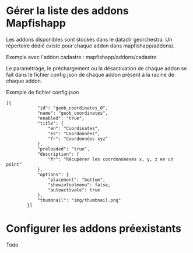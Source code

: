 # Gérer la liste des addons Mapfishapp

Les addons disponibles sont stockés dans le datadir georchestra. Un répertoire dédié existe pour chaque addon dans mapfishapp/addons/.

Exemple avec l'addon cadastre : mapfishapp/addons/cadastre

Le paramétrage, le préchargement ou la désactivation de chaque addon se fait dans le fichier config.json de chaque addon présent à la racine de chaque addon.

Exemple de fichier config.json

```
[{
            "id": "geob_coordinates_0",
            "name": "geob_coordinates",
            "enabled": "true",            
            "title": {
                "en": "Coordinates",
                "es": "Coordonnées",
                "fr": "Coordonnées xyz"
            },
            "preloaded": "true",
            "description": {
                "fr": "Récupérer les coordonnéeses x, y, z en un point"
            },
            "options": {
                "placement": "bottom",
                "showintoolmenu": false,
                "autoactivate": true
            },
            "thumbnail": "img/thumbnail.png"
        }]
```

# Configurer les addons préexistants

Todo

